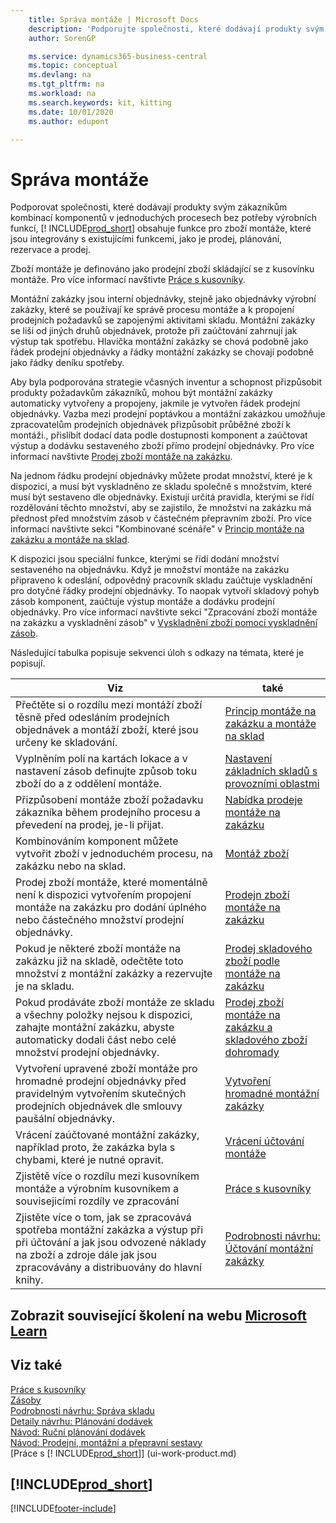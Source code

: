 ```yaml
---
    title: Správa montáže | Microsoft Docs
    description: 'Podporujte společnosti, které dodávají produkty svým zákazníkům, kombinováním komponent v jednoduchých procesech bez nutnosti výrobní funkčnosti, ale s funkcemi pro sestavení zboží, které jsou integrovány s existujícími funkcemi, jako například prodej, plánování, rezervace a skladování.'
    author: SorenGP

    ms.service: dynamics365-business-central
    ms.topic: conceptual
    ms.devlang: na
    ms.tgt_pltfrm: na
    ms.workload: na
    ms.search.keywords: kit, kitting
    ms.date: 10/01/2020
    ms.author: edupont

---
```

# Správa montáže
Podporovat společnosti, které dodávají produkty svým zákazníkům kombinací komponentů v jednoduchých procesech bez potřeby výrobních funkcí, [! INCLUDE[prod_short](includes/prod_short.md)] obsahuje funkce pro zboží montáže, které jsou integrovány s existujícími funkcemi, jako je prodej, plánování, rezervace a prodej.

Zboží montáže je definováno jako prodejní zboží skládající se z kusovínku montáže. Pro více informací navštivte [Práce s kusovníky](inventory-how-work-BOMs.md).

Montážní zakázky jsou interní objednávky, stejně jako objednávky výrobní zakázky, které se používají ke správě procesu montáže a k propojení prodejních požadavků se zapojenými aktivitami skladu. Montážní zakázky se liši od jiných druhů objednávek, protože při zaúčtování zahrnují jak výstup tak spotřebu. Hlavička montážní zakázky se chová podobně jako řádek prodejní objednávky a řádky montážní zakázky se chovají podobně jako řádky deníku spotřeby.

Aby byla podporována strategie včasných inventur a schopnost přizpůsobit produkty požadavkům zákazníků, mohou být montážní zakázky automaticky vytvořeny a propojeny, jakmile je vytvořen řádek prodejní objednávky. Vazba mezi prodejní poptávkou a montážní zakázkou umožňuje zpracovatelům prodejních objednávek přizpůsobit průběžné zboží k montáži., přislíbit dodací data podle dostupnosti komponent a zaúčtovat výstup a dodávku sestaveného zboží přímo prodejní objednávky. Pro více informací navštivte [Prodej zboží montáže na zakázku](assembly-how-to-sell-items-assembled-to-order.md).

Na jednom řádku prodejní objednávky můžete prodat množství, které je k dispozici, a musí být vyskladněno ze skladu společně s množstvím, které musí být sestaveno dle objednávky. Existují určitá pravidla, kterými se řídí rozdělování těchto množství, aby se zajistilo, že množství na zakázku má přednost před množstvím zásob v částečném přepravním zboží. Pro více informací navštivte sekci "Kombinované scénáře" v [Princip montáže na zakázku a montáže na sklad](assembly-assemble-to-order-or-assemble-to-stock.md).

K dispozici jsou speciální funkce, kterými se řídí dodání množství sestaveného na objednávku. Když je množství montáže na zakázku připraveno k odeslání, odpovědný pracovník skladu zaúčtuje vyskladnění pro dotyčné řádky prodejní objednávky. To naopak vytvoří skladový pohyb zásob komponent, zaúčtuje výstup montáže a dodávku prodejní objednávky. Pro více informací navštivte  sekci "Zpracování zboží montáže na zakázku a vyskladnění zásob" v [Vyskladnění zboží pomocí vyskladnění zásob](warehouse-how-to-pick-items-with-inventory-picks.md).

Následující tabulka popisuje sekvenci úloh s odkazy na témata, které je popisují.

| **Viz** | **také** |
|------------|-------------|  
| Přečtěte si o rozdílu mezi montáží zboží těsně před odesláním prodejních objednávek a montáží zboží, které jsou určeny ke skladování. | [Princip montáže na zakázku a montáže na sklad](assembly-assemble-to-order-or-assemble-to-stock.md) |
| Vyplněním polí na kartách lokace a v nastavení zásob definujte způsob toku zboží do a z oddělení montáže. | [Nastavení základních skladů s provozními oblastmi](warehouse-how-to-set-up-basic-warehouses-with-operations-areas.md) |
| Přizpůsobení montáže zboží požadavku zákazníka během prodejního procesu a převedení na prodej, je-li přijat. | [Nabídka prodeje montáže na zakázku](assembly-how-to-quote-an-assemble-to-order-sale.md) |
| Kombinováním komponent můžete vytvořit zboží v jednoduchém procesu, na zakázku nebo na sklad. | [Montáž zboží](assembly-how-to-assemble-items.md) |
| Prodej zboží montáže, které momentálně není k dispozici vytvořením propojení montáže na zakázku pro dodání úplného nebo částečného množství prodejní objednávky. | [Prodejn zboží montáže na zakázku](assembly-how-to-sell-items-assembled-to-order.md) |
| Pokud je některé zboží montáže na zakázku již na skladě, odečtěte toto množství z montážní zakázky a rezervujte je na skladu. | [Prodej skladového zboží podle montáže na zakázku](assembly-how-to-sell-inventory-items-in-assemble-to-order-flows.md) |
| Pokud prodáváte zboží montáže ze skladu a všechny položky nejsou k dispozici, zahajte montážní zakázku, abyste automaticky dodali část nebo celé množství prodejní objednávky. | [Prodej zboží montáže na zakázku a skladového zboží dohromady](assembly-how-to-sell-assemble-to-order-items-and-inventory-items-together.md) |
| Vytvoření upravené zboží montáže pro hromadné prodejní objednávky před pravidelným vytvořením skutečných prodejních objednávek dle smlouvy paušální objednávky. | [Vytvoření hromadné montážní zakázky](assembly-how-to-create-blanket-assembly-orders.md) |
| Vrácení zaúčtované montážní zakázky, například proto, že zakázka byla s chybami, které je nutné opravit. | [Vrácení účtování montáže](assembly-how-to-undo-assembly-posting.md) |
| Zjistětě více o rozdílu mezi kusovníkem montáže a výrobním kusovníkem a souvisejicími rozdíly ve zpracování | [Práce s kusovníky](inventory-how-work-BOMs.md) |
| Zjistěte více o tom, jak se zpracovává spotřeba montážní zakázka a výstup při při účtování a jak jsou odvozené náklady na zboží a zdroje dále jak jsou zpracovávány a distribuovány do hlavní knihy. | [Podrobnosti návrhu: Účtování montážní zakázky](design-details-assembly-order-posting.md) |

## Zobrazit související školení na webu [Microsoft Learn](/learn/paths/assemble-items-dynamics-365-business-central/)

## Viz také

[Práce s kusovníky](inventory-how-work-BOMs.md)    
[Zásoby](inventory-manage-inventory.md)    
[Podrobnosti návrhu: Správa skladu](design-details-warehouse-management.md)    
[Detaily návrhu: Plánování dodávek](design-details-supply-planning.md)    
[Návod: Ruční plánování dodávek](walkthrough-planning-supplies-manually.md)    
[Návod: Prodejní, montážní a přepravní sestavy](walkthrough-selling-assembling-and-shipping-kits.md)    
[Práce s [! INCLUDE[prod_short](includes/prod_short.md)]] (ui-work-product.md)

## [!INCLUDE[prod_short](includes/free_trial_md.md)]


[!INCLUDE[footer-include](includes/footer-banner.md)]
